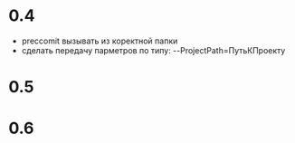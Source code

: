 # 0.4

* preccomit вызывать из коректной папки
* сделать передачу парметров по типу: --ProjectPath=ПутьКПроекту



# 0.5




# 0.6
